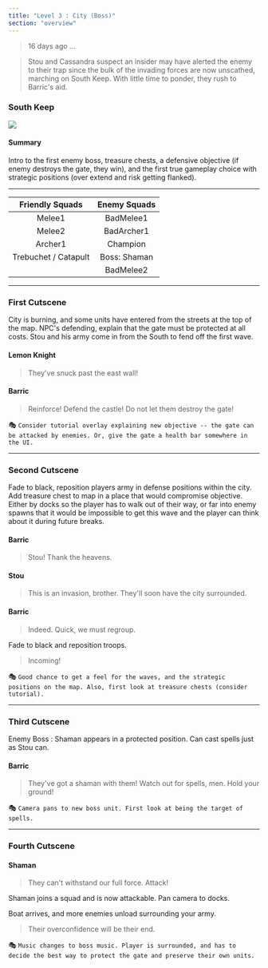 ```yaml
---
title: "Level 3 : City (Boss)"
section: "overview"
---
```


> 16 days ago ...

> Stou and Cassandra suspect an insider may have alerted the enemy to their trap since the bulk of the invading forces are now unscathed, marching on South Keep. With little time to ponder, they rush to Barric's aid.

### South Keep

![](https://github.com/veeneck/BarricAssets/blob/master/Gameplay.xcassets/Levels/City.spriteatlas/City_base2.imageset/City_base2.jpg?raw=true)

#### Summary

Intro to the first enemy boss, treasure chests, a defensive objective (if enemy destroys the gate, they win), and the first true gameplay choice with strategic positions (over extend and risk getting flanked).

***

|    Friendly Squads   | Enemy Squads |
|:--------------------:|:------------:|
| Melee1               | BadMelee1    |
| Melee2               | BadArcher1   |
| Archer1              | Champion     |
| Trebuchet / Catapult | Boss: Shaman |
|                      | BadMelee2    |

***

### First Cutscene

City is burning, and some units have entered from the streets at the top of the map. NPC's defending, explain that the gate must be protected at all costs. Stou and his army come in from the South to fend off the first wave.

#### Lemon Knight

> They've snuck past the east wall!

#### Barric

> Reinforce! Defend the castle! Do not let them destroy the gate!

:performing_arts: `Consider tutorial overlay explaining new objective -- the gate can be attacked by enemies. Or, give the gate a health bar somewhere in the UI.`

***

### Second Cutscene

Fade to black, reposition players army in defense positions within the city. Add treasure chest to map in a place that would compromise objective. Either by docks so the player has to walk out of their way, or far into enemy spawns that it would be impossible to get this wave and the player can think about it during future breaks.

#### Barric

> Stou! Thank the heavens.

#### Stou

> This is an invasion, brother. They'll soon have the city surrounded.

#### Barric 

> Indeed. Quick, we must regroup.

Fade to black and reposition troops.

> Incoming!

:performing_arts: `Good chance to get a feel for the waves, and the strategic positions on the map. Also, first look at treasure chests (consider tutorial).`

***

### Third Cutscene

Enemy Boss : Shaman appears in a protected position. Can cast spells just as Stou can. 

#### Barric

> They've got a shaman with them! Watch out for spells, men. Hold your ground!

:performing_arts: `Camera pans to new boss unit. First look at being the target of spells.`

***

### Fourth Cutscene

#### Shaman

> They can't withstand our full force. Attack!

Shaman joins a squad and is now attackable. Pan camera to docks.

Boat arrives, and more enemies unload surrounding your army.

> Their overconfidence will be their end.

:performing_arts: `Music changes to boss music. Player is surrounded, and has to decide the best way to protect the gate and preserve their own units.`